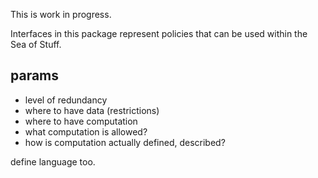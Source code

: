 This is work in progress.

Interfaces in this package represent policies that can be used within the Sea of Stuff. 

## params
- level of redundancy
- where to have data (restrictions)
- where to have computation
- what computation is allowed? 
- how is computation actually defined, described?

define language too.
